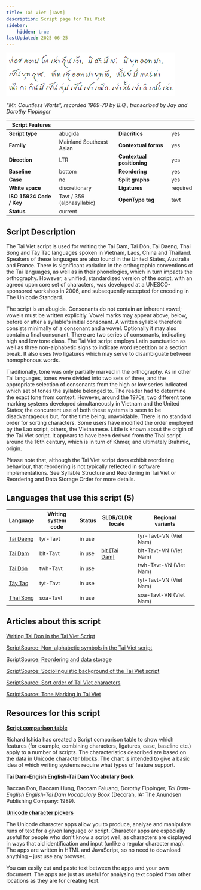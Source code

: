 ```yaml
---
title: Tai Viet [Tavt]
description: Script page for Tai Viet
sidebar:
    hidden: true
lastUpdated: 2025-06-25
---
```


![Tai Viet sample](images/tavt-sample.png)

_"Mr. Countless Warts", recorded 1969-70 by B.Q., transcribed by Jay and Dorothy Fippinger_

**Script Features** |     |     |     |
------------------- | --- | --- | --- |
**Script type** | abugida                       | **Diacritics** | yes |
**Family** | Mainland Southeast Asian           | **Contextual forms** | yes |
**Direction** | LTR                             | **Contextual positioning** | yes |
**Baseline** | bottom                           | **Reordering** | yes |
**Case** | no                                   | **Split graphs** | yes |
**White space** | discretionary                 | **Ligatures** | required |
**ISO 15924 Code / Key** | Tavt / 359 (alphasyllabic) | **OpenType tag** | tavt |
**Status** | current | | |

## Script Description

The Tai Viet script is used for writing the Tai Dam, Tai Dón, Tai Daeng, Thai Song and Tày Tac languages spoken in Vietnam, Laos, China and Thailand. Speakers of these languages are also found in the United States, Australia and France. There is significant variation in the orthographic conventions of the Tai languages, as well as in their phonologies, which in turn impacts the orthography. However, a unified, standardized version of the script, with an agreed upon core set of characters, was developed at a UNESCO-sponsored workshop in 2006, and subsequently accepted for encoding in The Unicode Standard.

The script is an abugida. Consonants do not contain an inherent vowel; vowels must be written explicitly. Vowel marks may appear above, below, before or after a syllable's initial consonant. A written syllable therefore consists minimally of a consonant and a vowel. Optionally it may also contain a final consonant. There are two series of consonants, indicating high and low tone class. The Tai Viet script employs Latin punctuation as well as three non-alphabetic signs to indicate word repetition or a section break. It also uses two ligatures which may serve to disambiguate between homophonous words.

Traditionally, tone was only partially marked in the orthography. As in other Tai languages, tones were divided into two sets of three, and the appropriate selection of consonants from the high or low series indicated which set of tones the syllable belonged to. The reader had to determine the exact tone from context. However, around the 1970s, two different tone marking systems developed simultaneously in Vietnam and the United States; the concurrent use of both these systems is seen to be disadvantageous but, for the time being, unavoidable. There is no standard order for sorting characters. Some users have modified the order employed by the Lao script, others, the Vietnamese.
Little is known about the origin of the Tai Viet script. It appears to have been derived from the Thai script around the 16th century, which is in turn of Khmer, and ultimately Brahmic, origin.

Please note that, although the Tai Viet script does exhibit reordering behaviour, that reordering is not typically reflected in software implementations. See Syllable Structure and Reordering in Tai Viet or Reordering and Data Storage Order for more details.

## Languages that use this script (5)

Language | Writing system<br>code | Status | SLDR/CLDR<br>locale | Regional<br>variants |
-------- | ---------------------- | ------ | ------------------- | -------------------- |
<u>Tai Daeng</u> | tyr-Tavt | in use | | tyr-Tavt-VN (Viet Nam) |
[Tai Dam](https://writingsystems.info/scrlang/lang-blt) | blt-Tavt | in use | [blt \[Tai Dam\]](https://unicode.org/cldr/charts/47/summary/blt.html) | blt-Tavt-VN (Viet Nam) |
<u>Tai Dón</u> | twh-Tavt | in use | | twh-Tavt-VN (Viet Nam) |
<u>Tày Tac</u> | tyt-Tavt | in use | | tyt-Tavt-VN (Viet Nam) |
<u>Thai Song</u> | soa-Tavt | in use | | soa-Tavt-VN (Viet Nam) |

## Articles about this script

[Writing Tai Don in the Tai Viet Script](https://writingsystems.info/scrlang/articles/writing-tai-don-in-tai-viet-script)

[ScriptSource: Non-alphabetic symbols in the Tai Viet script](https://scriptsource.org/cms/scripts/page.php?item_id=entry_detail&uid=c8hc999bc3)

[ScriptSource: Reordering and data storage](https://scriptsource.org/cms/scripts/page.php?item_id=entry_detail&uid=l5bvp27v3r)

[ScriptSource: Sociolinguistic background of the Tai Viet script](https://scriptsource.org/cms/scripts/page.php?item_id=entry_detail&uid=67379a5c7f)

[ScriptSource: Sort order of Tai Viet characters](https://scriptsource.org/cms/scripts/page.php?item_id=entry_detail&uid=526eb6gcce)

[ScriptSource: Tone Marking in Tai Viet](https://scriptsource.org/cms/scripts/page.php?item_id=entry_detail&uid=gd75e3bb44)

## Resources for this script

**[Script comparison table](https://r12a.github.io/scripts/script-features/)**

Richard Ishida has created a Script comparison table to show which features (for example, combining characters, ligatures, case, baseline etc.) apply to a number of scripts. The characteristics described are based on the data in Unicode character blocks. The chart is intended to give a basic idea of which writing systems require what types of feature support.

**Tai Dam-Engish English-Tai Dam Vocabulary Book**

Baccan Don, Baccam Hung, Baccam Faluang, Dorothy Fippinger, _Tai Dam-English English-Tai Dam Vocabulary Book_ (Decorah, IA: The Anundsen Publishing Company: 1989).

**[Unicode character pickers](https://r12a.github.io/pickers/)**

The Unicode character apps allow you to produce, analyse and manipulate runs of text for a given language or script. Character apps are especially useful for people who don't know a script well, as characters are displayed in ways that aid identification and input (unlike a regular character map). The apps are written in HTML and JavaScript, so no need to download anything – just use any browser.

You can easily cut and paste text between the apps and your own document. The apps are just as useful for analysing text copied from other locations as they are for creating text.